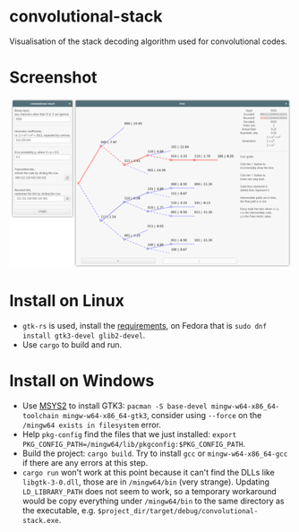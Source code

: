 # convolutional-stack
Visualisation of the stack decoding algorithm used for convolutional codes.

# Screenshot
![screenshot](./screenshot.png)

# Install on Linux
* `gtk-rs` is used, install the [requirements](http://gtk-rs.org/docs/requirements.html), on Fedora that is `sudo dnf install gtk3-devel glib2-devel`.
* Use `cargo` to build and run.

# Install on Windows
* Use [MSYS2](https://msys2.github.io/) to install GTK3: `pacman -S base-devel mingw-w64-x86_64-toolchain mingw-w64-x86_64-gtk3`, consider using `--force` on the `/mingw64 exists in filesystem` error. 
* Help `pkg-config` find the files that we just installed: `export PKG_CONFIG_PATH=/mingw64/lib/pkgconfig:$PKG_CONFIG_PATH`.
* Build the project: `cargo build`. Try to install `gcc` or `mingw-w64-x86_64-gcc` if there are any errors at this step.
* `cargo run` won't work at this point because it can't find the DLLs like `libgtk-3-0.dll`, those are in `/mingw64/bin` (very strange). Updating `LD_LIBRARY_PATH` does not seem to work, so a temporary workaround would be copy everything under `/mingw64/bin` to the same directory as the executable, e.g. `$project_dir/target/debug/convolutional-stack.exe`.
